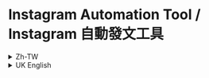 # Instagram Automation Tool / Instagram 自動發文工具

<details>
<summary>Zh-TW</summary>

<div class="lang-zh">
一個功能完整的 Instagram 自動化發文工具，用戶先在 Google Forms 投稿，經過人手審核後，將通過的內容放入 Google Sheets。本工具會從 Google Sheets 讀取經審核的內容，自動生成圖片並發布到 Instagram。

```bash
git clone https://github.com/Onuty/instagram-automation-tool.git
cd instagram-automation-tool

## 主要功能

- 📊 Google Sheets 整合：從試算表批量讀取待發布內容
- 🖼️ 智能圖片生成：將文字渲染成 1170×1170 白底圖片，支援中文和 Emoji
- 🔐 自動登入管理：Instagram 登入憑證快取、自動重試、兩步驗證支援
- 📱 自動發布：批量上傳圖片/影片，附帶統一格式的說明文字和免責聲明
- 🔄 斷點續傳：維護發布計數，支援中斷後繼續發布
- ⚙️ 配置管理：自動保存和更新配置文件

## 安裝步驟

### 1. 安裝依賴套件

```bash
pip install -r requirements.txt

### 2. 準備必要文件

#### Google API 設定
1. 前往 [Google Cloud Console](https://console.cloud.google.com/)
2. 創建新專案或選擇現有專案
3. 啟用 Google Sheets API
4. 創建服務帳戶並下載 JSON 金鑰文件
5. 將金鑰文件放在專案目錄中

#### 字體文件
- 下載支援中文的字體文件（如微軟正黑體 `msjh.ttc`）
- 將字體文件放在 `./font/` 目錄中

### 3. 配置設定

編輯 `config.yml` 文件，填入以下資訊：

```yaml
USERNAME: "your_instagram_username"
PASSWORD: "your_instagram_password"
Google_API_Keys: "./path/to/your/google-service-account.json"
WORKSHEET_URL: "https://docs.google.com/spreadsheets/d/YOUR_SHEET_ID/edit"
```

## 使用方法

### 1. 準備 Google Sheets

#### Google Sheets 標準格式

**基本要求：**
- 使用 Google Sheets 建立試算表
- 確保服務帳戶有該試算表的讀取權限
- 內容放在指定欄位（預設為 A 欄，可在 `config.yml` 中的 `ID` 設定調整）

**試算表格式範例：**

| A 欄（貼文內容） | B 欄（備註/其他） |
|------------------|-------------------|
| 今天天氣真好！陽光明媚，適合出門走走。記得帶上好心情～ | 天氣貼文 |
| 分享一個小技巧：早起喝一杯溫水，有助於新陳代謝。健康生活從小事做起！ | 健康貼文 |
| 週末計畫：看電影、逛書店、品嚐美食。生活就是要這樣慢慢享受～ | 生活貼文 |
| 學習新技能的三個步驟：1. 設定目標 2. 持續練習 3. 反思改進。加油！ | 學習貼文 |

**重要注意事項：**

1. **內容欄位**：預設讀取 A 欄（第1欄），可在 `config.yml` 的 `ID` 設定中修改
   - `ID: 1` = A 欄
   - `ID: 2` = B 欄
   - 以此類推

2. **文字長度**：建議每則貼文內容控制在 200-500 字以內，程式會自動處理文字換行

3. **工作表名稱**：預設為「工作表1」，可在 `config.yml` 的 `SHEET_NAME` 設定中修改

4. **權限設定**：
   - 將 Google 服務帳戶的電子郵件地址加入試算表的共用權限
   - 至少需要「檢視者」權限

5. **內容格式**：
   - 支援中文、英文、數字、符號
   - 支援 emoji 表情符號
   - 程式會自動添加標籤和免責聲明

### 2. 運行程式

```bash
python main.py
```

### 3. 首次運行
- 程式會提示輸入必要的配置資訊
- Instagram 可能需要進行兩步驗證
- 配置完成後會自動保存到 `config.yml`

## 目錄結構

```
instagram-automation-tool/
├── main.py              # 主程式
├── config.yml           # 配置文件 （手動配置）
├── requirements.txt     # 依賴套件清單
├── README.md           # 說明文件
├── font/               # 字體文件目錄
│   └── msjh.ttc       # 中文字體
├── outputs/            # 生成圖片輸出目錄 （自動生成）
└── ig_credentials.json # Instagram 登入憑證（自動生成）
└── your_google_api.json # Google Sheet API 登入憑證（手動加入）

## 配置說明
```
### 主要設定項目

| 設定項目         | 說明                   | 範例值                             |
|------------------|------------------------|------------------------------------|
| `USERNAME`       | Instagram 用戶名      | `"your_username"`                  |
| `PASSWORD`       | Instagram 密碼        | `"your_password"`                  |
| `Google_API_Keys`| Google API 金鑰文件路徑| `"./service-account.json"`         |
| `WORKSHEET_URL`  | Google Sheets 網址    | `"https://docs.google.com/..."`    |
| `POST_COUNTER`   | 當前貼文編號          | `1`                                |
| `TAG`            | 貼文標籤前綴          | `"#Test"`                          |

### 進階設定

- `RETRY_LIMIT`: 失敗重試次數（預設: 3）
- `RETRY_DELAY`: 重試間隔秒數（預設: 10）
- `FONT_PATH`: 字體文件路徑
- `CONTENT_DIR`: 圖片輸出目錄

## 注意事項

⚠️ **重要提醒**

1. **帳號安全**：請妥善保管 Instagram 帳號密碼，建議使用專用帳號
2. **發布頻率**：避免過於頻繁發布，以免觸發 Instagram 限制
3. **內容審核**：確保發布內容符合 Instagram 社群準則
4. **備份配置**：定期備份 `config.yml` 和憑證文件

## 故障排除

### 常見問題

**Q: 無法登入 Instagram**
- 檢查用戶名和密碼是否正確
- 確認是否需要兩步驗證
- 嘗試刪除 `ig_credentials.json` 重新登入

**Q: Google Sheets 讀取失敗**
- 確認 API 金鑰文件路徑正確
- 檢查服務帳戶是否有試算表權限
- 驗證試算表 URL 格式

**Q: 圖片生成失敗**
- 檢查字體文件是否存在
- 確認 `outputs` 目錄權限
- 驗證文字內容格式

## 版本資訊

- **版本**: 2.0
- **作者**: Kingsley1116
- **更新日期**: 2025/06/20
- **優化者**: Onuty
- **開源日期**: 2025/07/28

## 授權條款

本工具僅供學習和個人使用，使用者需自行承擔使用風險並遵守相關平台的服務條款。

</div>
</details>

<details>
<summary>UK English</summary>
<div class="lang-en" style="display: none;">

##  About

A comprehensive Instagram automation tool that reads content from Google Sheets, automatically generates images, and posts them to Instagram.

```bash
git clone https://github.com/Onuty/instagram-automation-tool.git
cd instagram-automation-tool
```

##  Key Features

- 📊 Google Sheets Integration: Batch read content from spreadsheets
- 🖼️ Smart Image Generation: Render text into 1170×1170 white background images with Chinese and Emoji support
- 🔐 Auto Login Management: Instagram credential caching, auto-retry, 2FA support
- 📱 Auto Publishing: Batch upload images/videos with formatted captions and disclaimers
- 🔄 Resume Capability: Maintain post count, support resuming after interruption
- ⚙️ Configuration Management: Auto-save and update configuration files

##  Installation

### 1. Install Dependencies

```bash
pip install -r requirements.txt
```

### 2. Prepare Required Files

#### Google API Setup
1. Go to [Google Cloud Console](https://console.cloud.google.com/)
2. Create a new project or select an existing one
3. Enable Google Sheets API
4. Create a service account and download the JSON key file
5. Place the key file in the project directory

#### Font Files
- Download a Chinese-compatible font file (e.g., Microsoft JhengHei `msjh.ttc`)
- Place the font file in the `./font/` directory

### 3. Configuration

Edit the `config.yml` file with the following information:

```yaml
USERNAME: "your_instagram_username"
PASSWORD: "your_instagram_password"
Google_API_Keys: "./path/to/your/google-service-account.json"
WORKSHEET_URL: "https://docs.google.com/spreadsheets/d/YOUR_SHEET_ID/edit"
```

### 1. Prepare Google Sheets

#### Google Sheets Standard Format

**Basic Requirements:**
- Create a spreadsheet using Google Sheets
- Ensure the service account has read access to the spreadsheet
- Place content in the specified column (default: Column A, adjustable in `config.yml` under `ID` setting)

**Spreadsheet Format Example:**

| Column A (Post Content)                                                                                                            | Column B (Notes/Other) |
|-------------------------------------------------------------------------------------------------------------------------------------|------------------------|
| Beautiful weather today! Sunny and perfect for a walk. Remember to bring a good mood~                                               | Weather post           |
| Sharing a tip: Drinking warm water in the morning helps metabolism. Healthy living starts with small things!                         | Health post            |
| Weekend plans: watch movies, visit bookstores, taste delicious food. Life should be enjoyed slowly~                                  | Lifestyle post         |
| Three steps to learn new skills: 1. Set goals  2. Practice consistently  3. Reflect and improve. Keep going!                           | Learning post          |


**Important Notes:**

1. **Content Column**: Default reads Column A (1st column), modifiable in `config.yml` under `ID` setting
   - `ID: 1` = Column A
   - `ID: 2` = Column B
   - And so on

2. **Text Length**: Recommended 200-500 characters per post, the program automatically handles text wrapping

3. **Sheet Name**: Default is "Sheet1", modifiable in `config.yml` under `SHEET_NAME` setting

4. **Permission Settings**:
   - Add the Google service account email to the spreadsheet's sharing permissions
   - At least "Viewer" permission required

5. **Content Format**:
   - Supports Chinese, English, numbers, symbols
   - Supports emoji
   - Program automatically adds tags and disclaimers

### 2. Run the Program

```bash
python main.py
```

### 3. First Run
- Program will prompt for necessary configuration information
- Instagram may require two-factor authentication
- Configuration will be automatically saved to `config.yml` after completion

##  Directory Structure

```
instagram-automation-tool/
├── main.py              # Main program
├── config.yml           # Configuration file
├── requirements.txt     # Dependencies list
├── README.md           # Documentation
├── font/               # Font files directory
│   └── msjh.ttc       # Chinese font
├── outputs/            # Generated images output directory
└── ig_credentials.json # Instagram login credentials (auto-generated)
```

## ⚙️ Configuration

### Main Settings

| Setting           | Description                 | Example Value                   |
|-------------------|-----------------------------|---------------------------------|
| `USERNAME`        | Instagram username          | `"your_username"`               |
| `PASSWORD`        | Instagram password          | `"your_password"`               |
| `Google_API_Keys` | Google API key file path    | `"./service-account.json"`      |
| `WORKSHEET_URL`   | Google Sheets URL           | `"https://docs.google.com/..."` |
| `POST_COUNTER`    | Current post number         | `1`                             |
| `TAG`             | Post tag prefix             | `"#Test"`                       |


### Advanced Settings

- `RETRY_LIMIT`: Number of retry attempts on failure (default: 3)
- `RETRY_DELAY`: Retry interval in seconds (default: 10)
- `FONT_PATH`: Font file path
- `CONTENT_DIR`: Image output directory

## ⚠ Important Notes

1. **Account Security**: Keep your Instagram credentials safe, recommend using a dedicated account
2. **Posting Frequency**: Avoid posting too frequently to prevent Instagram restrictions
3. **Content Compliance**: Ensure all content complies with Instagram community guidelines
4. **API Limits**: Be aware of Google Sheets API rate limits

##  Troubleshooting

**Q: Instagram login failed**
- Check username and password
- Verify if two-factor authentication is needed
- Try deleting `ig_credentials.json` and login again

**Q: Google Sheets read failed**
- Verify API key file path is correct
- Check service account permissions
- Confirm spreadsheet URL is accessible

**Q: Image generation failed**
- Check if font file exists in `./font/` directory
- Verify font file format is supported
- Ensure sufficient disk space

## Version Info

- **Version**: 2.0
- **Author**: Kingsley1116
- **Updated**: 2025/06/20
- **Optimizer**: Onuty
- **Open Source**: 2025/07/28

## License

This tool is for learning and personal use only; users assume all risks and must comply with platform terms.

</div>
</details>
